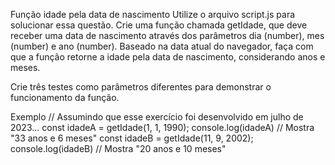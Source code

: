 Função idade pela data de nascimento
Utilize o arquivo script.js para solucionar essa questão.
Crie uma função chamada getIdade, que deve receber uma data de nascimento através dos parâmetros dia (number), mes (number) e ano (number). Baseado na data atual do navegador, faça com que a função retorne a idade pela data de nascimento, considerando anos e meses.

Crie três testes como parâmetros diferentes para demonstrar o funcionamento da função.

Exemplo
// Assumindo que esse exercício foi desenvolvido em julho de 2023...
const idadeA = getIdade(1, 1, 1990);
console.log(idadeA) // Mostra "33 anos e 6 meses"
const idadeB = getIdade(11, 9, 2002);
console.log(idadeB) // Mostra "20 anos e 10 meses"